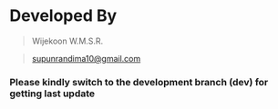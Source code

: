 # Developed By

> Wijekoon W.M.S.R.

> supunrandima10@gmail.com

### Please kindly switch to the development branch (dev) for getting last update
